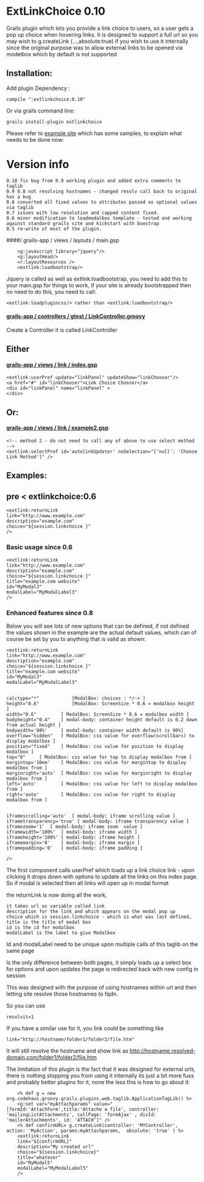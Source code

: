 ExtLinkChoice 0.10
=============

Grails plugin which lets you provide a link choice to users, so a user gets a pop up choice when hovering links. It is designed to support a full url 
so you may wish to g.createLink (...,absolute:true) if you wish to use it internally since the original purpose was to allow external links to be opened via modelbox which by default is not supported



## Installation:
Add plugin Dependency :

	compile ":extlinkchoice:0.10" 

Or via grails command line:

	grails install-plugin extlinkchoice




Please refer to [example site](https://github.com/vahidhedayati/ExtLinkChoiceExample/) which has some samples, to explain what needs to be done now:


# Version info
	0.10 fix bug from 0.9 working plugin and added extra comments to taglib
	0.9 0.8 not resolving hostnames - changed resolv call back to original has a bug 
	0.8 converted all fixed values to attributes passed as optional values via taglib
	0.7 issues with low resolution and capped content fixed. 
	0.6 minor modification to loadmodalbox template - tested and working against standard grails site and kickstart with boostrap
	0.5 re-write of most of the plugin.
	 

####/ grails-app / views / layouts / main.gsp 

		<g:javascript library="jquery"/>
		<g:layoutHead/>
		<r:layoutResources />
		<extlink:loadbootstrap/>
  

Jquery is called as well as extlink:loadbootstrap, you need to add this to your main.gsp for things to work, 
if your site is already bootstrapped then no need to do this, you need to call: 

	<extlink:loadplugincss/> rather than <extlink:loadbootstrap/>



#### [grails-app / controllers / gtest / LinkController.groovy](https://github.com/vahidhedayati/ExtLinkChoiceExample/blob/master/grails-app/controllers/extlinkchoiceexample/LinkController.groovy)
Create a Controller it is called LinkController 



## Either
#### [grails-app / views / link / index.gsp](https://github.com/vahidhedayati/ExtLinkChoiceExample/blob/master/grails-app/views/link/index.gsp)

	<extlink:userPref update="linkPanel" updateShow="linkChooser"/>
	<a href="#" id="linkChooser">Link Choice Chooser</a>
	<div id="linkPanel" name="linkPanel" >
	</div>
	


## Or:
#### [grails-app / views / link / example2.gsp](https://github.com/vahidhedayati/ExtLinkChoiceExample/blob/master/grails-app/views/link/example2.gsp)

	<!-- method 2 - do not need to call any of above to use select method -->
	<extlink:selectPref id='autolinkUpdater' noSelection="['null': 'Choose Link Method']" />

	
	
	
## Examples:
	

## pre < extlinkchoice:0.6

	<extlink:returnLink 
	link="http://www.example.com" 
	description="example.com" 
	choice="${session.linkchoice }" 
	/>

### Basic usage since 0.6
 	
	<extlink:returnLink 
	link="http://www.example.com" 
	description="example.com" 
	choice="${session.linkchoice }" 
	title="example.com website" 
	id="MyModal3"
	modalLabel="MyModalLabel3"
	/>

### Enhanced features since 0.8

Below you will see lots of new options that can be defined, if not defined the values shown in the example are 
the actual default values, which can of course be set by you to anything that is valid as shown: 


	<extlink:returnLink 
	link="http://www.example.com" 
	description="example.com" 
	choice="${session.linkchoice }" 
	title="example.com website" 
	id="MyModal3"
	modalLabel="MyModalLabel3"
	
	
	calctype="*" 			[ModalBox: choices : */-+ ]
	height="0.6"			[ModalBox: ScreenSize * 0.6 = modalbox height ]
	width="0.6"			[ ModalBox: ScreenSize * 0.6 = modalbox width ]
	bodyheight="0.4"	[ modal-body: container height default is 0.2 down from actual height ]
	bodywidth='98%'		[ modal-body: container width default is 98%]
	overflow="hidden"	[ ModalBox: css value for overflow(scrollbars) to display modalbox ]
	position="fixed"	[ ModalBox: css value for position to display modalbox ]
	top="0"		[ ModalBox: css value for top to display modalbox from ]
	margintop='10em'	[ ModalBox: css value for margintop to display modalbox from ]
	marginright='auto'	[ ModalBox: css value for marginright to display modalbox from ]
	left='auto'			[ ModalBox: css value for left to display modalbox from ]
	right='auto'		[ ModalBox: css value for right to display modalbox from ]
	
	
	iframescrolling='auto' 	[ modal-body: iframe scrolling value ]
	iframetransparency='true' [ modal-body: iframe transparency value ]
	iframezoom='1'	[ modal-body: iframe zoom  value ]
	iframewidth='100%'	[ modal-body: iframe width ]
	iframeheight='100%'	[ modal-body: iframe height ] 
	iframemargin='0'	[ modal-body: iframe margin ] 
	iframepadding='0'	[ modal-body: iframe padding ] 
	 
	/>


	


The first component calls userPref which loads up a link choice link - upon clicking it drops down with options to update all the links on this index page.
So if modal is selected then all links will open up in modal format

the returnLink is now doing all the work, 

	it takes url as variable called link 
	description for the link and which appears on the modal pop up
	choice which is session.linkchoice - which is what was last defined, 
	title is the title of modal box 
	id is the id for modalbox 
	modalLabel is the label to give Modalbox 

Id and modalLabel need to be unique upon multiple calls of this taglib on the same page



Is the only difference between both pages, it simply loads up a select box for options and upon updates the page is redirected back with new config in session

This was designed with the purpose of using hostnames within url and then letting site resolve those hostnames to fqdn.

So you can use
 
	resolvit=1

If you have a similar use for it, you link could be something like

	link="http://hostname/folder1/folder2/file.htm"
	
It will still resolve the hostname and show link as http://hostname.resolved-domain.com/folder1/folder2/file.htm


The limitation of this plugin is the fact that it was designed for external urls, there is nothing stopping you from using it internally its just a bit more fuss and probably better plugins for it, none the less this is how to go about it:

 	 
		<% def g = new org.codehaus.groovy.grails.plugins.web.taglib.ApplicationTagLib() %>
 		<g:set var="myAttachparams" value="[formId:'AttachForm',title:'Attache a file', controller: 'mailingListAttachments', callPage: 'formAjax' , divId: 'mailerAttachments', id: 'ATTACH']" />
 		<% def confirmURL= g.createLink(controller: 'MYController', action: 'MyAction', params:myAttachparams,  absolute: 'true' ) %>
		<extlink:returnLink 
		link="${confirmURL}" 
		description="My created url" 
		choice="${session.linkchoice}" 
		title="whatever" 
		id="MyModal5"
		modalLabel="MyModalLabel5"
		/>



